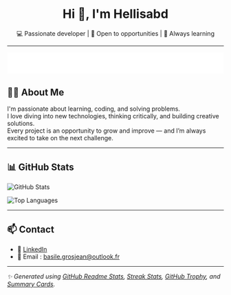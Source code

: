 <h1 align="center">Hi 👋, I'm Hellisabd</h1>
<p align="center">💻 Passionate developer | 🚀 Open to opportunities | 🧠 Always learning</p>

---

![Animation game of Life](https://github.com/Hellisabd/game-of-lifeV1/blob/main/animated_game_of_life.svg)

## 👨‍💻 About Me

I'm passionate about learning, coding, and solving problems.  
I love diving into new technologies, thinking critically, and building creative solutions.  
Every project is an opportunity to grow and improve — and I’m always excited to take on the next challenge.

---


## 📊 GitHub Stats

![GitHub Stats](https://github-readme-stats.vercel.app/api?username=Hellisabd&show_icons=true&include_all_commits=true&count_private=true&theme=dracula)

![Top Languages](https://github-readme-stats.vercel.app/api/top-langs/?username=Hellisabd&layout=compact&theme=dracula)

---

## 📫 Contact

- 💼 [LinkedIn](https://www.linkedin.com/in/basile-grosjean-60b69a280/)
- 📧 Email : basile.grosjean@outlook.fr

---

*✨ Generated using [GitHub Readme Stats](https://github.com/anuraghazra/github-readme-stats), [Streak Stats](https://github.com/DenverCoder1/github-readme-streak-stats), [GitHub Trophy](https://github.com/ryo-ma/github-profile-trophy), and [Summary Cards](https://github.com/vn7n24fzkq/github-profile-summary-cards).*
